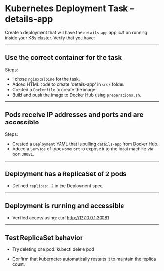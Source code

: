 # Kubernetes Deployment Task – details-app

Create a deployment that will have the `details_app` application running inside your K8s cluster. Verify that you have:

---

## Use the correct container for the task

Steps:
- I chose `nginx:alpine` for the task.
- Added HTML code to create 'details-app' in `src/` folder.
- Created a `Dockerfile` to create the image.
- Build and push the image to Docker Hub using `preparations.sh`.

---

## Pods receive IP addresses and ports and are accessible

Steps:
- Created a `Deployment` YAML that is pulling `details-app` from Docker Hub.
- Added a `Service` of type `NodePort` to expose it to the local machine via port `30081`.
---

## Deployment has a ReplicaSet of 2 pods

- Defined `replicas: 2` in the Deployment spec.

---

## Deployment is running and accessible

- Verified access using:
  curl http://127.0.0.1:30081

---

## Test ReplicaSet behavior

- Try deleting one pod:
  kubectl delete pod <pod-name>

- Confirm that Kubernetes automatically restarts it to maintain the replica count.

